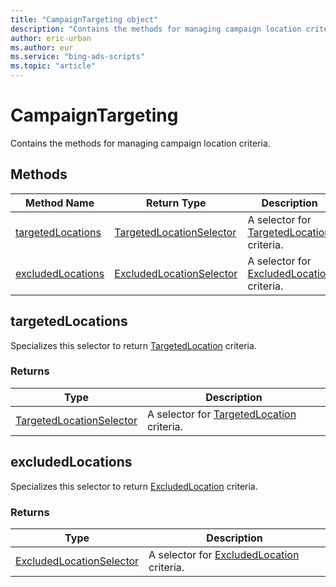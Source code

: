```yaml
---
title: "CampaignTargeting object"
description: "Contains the methods for managing campaign location criteria."
author: eric-urban
ms.author: eur
ms.service: "bing-ads-scripts"
ms.topic: "article"
---
```


# CampaignTargeting

Contains the methods for managing campaign location criteria.


## Methods
|Method Name|Return Type|Description|
|-|-|-
[targetedLocations](#targetedlocations)|[TargetedLocationSelector](./TargetedLocationSelector.md)|A selector for [TargetedLocation](./TargetedLocation.md) criteria.
[excludedLocations](#excludedlocations)|[ExcludedLocationSelector](./ExcludedLocationSelector.md)|A selector for [ExcludedLocation](./ExcludedLocation.md) criteria.

## <a name="targetedlocations"></a>targetedLocations
Specializes this selector to return [TargetedLocation](./TargetedLocation.md) criteria.

### Returns
|Type|Description|
|-|-
[TargetedLocationSelector](./TargetedLocationSelector.md)|A selector for [TargetedLocation](./TargetedLocation.md) criteria.


## <a name="excludedlocations"></a>excludedLocations
Specializes this selector to return [ExcludedLocation](./ExcludedLocation.md) criteria.

### Returns
|Type|Description|
|-|-
[ExcludedLocationSelector](./ExcludedLocationSelector.md)|A selector for [ExcludedLocation](./ExcludedLocation.md) criteria.

